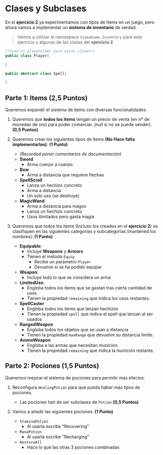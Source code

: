 # Clases y Subclases

En el **ejercicio 2** ya experimentamos con tipos de Items en un juego, pero ahora vamos a implementar un **sistema de inventario** de verdad.

> Vamos a utilizar el namespace `VideoGame.Inventory` para este ejercicio y algunas de las clases del **ejercicio 2**.

```cs
/*Usad un placeholder para estas clases*/
public class Player{

}

public abstract class Spell{
   
}
```


## Parte 1: Items (2,5 Puntos)

Queremos expandir el sistema de items con diversas funcionalidades: 

1. Queremos que **todos los items** tengan un precio de venta (en nº de monedas de oro) para poder comerciar. (null si no se puede vender). **(0,5 Puntos)** 
2. Queremos crear los siguientes tipos de items **(No Hace falta implementarlos)**: **(1 Punto)**
   - *(Recordad poner comentarios de documentación)*
   - **Sword**
     - Arma cuerpo a cuerpo
   - **Bow**
     - Arma a distancia que requiere flechas
   - **SpellScroll**
     - Lanza un hechizo concreto
     - Arma a distancia
     - Un solo uso (se destruye)
   - **MagicWand**
     - Arma a distancia para magos
     - Lanza un hechizo concreto
     - Usos ilimitados pero gasta magia

3. Queremos que todos los items (Incluso los creados en el **ejercicio 2**) se clasifiquen en las siguientes categorías y subcategorías (mantened los nombres): **(1 Punto)**
   - **Equipable**:
     - Incluye  **Weapons** y **Armors**
     - Tienen el método `Equip`
       - Recibe un parámetro `Player`
       - Devuelve si se ha podido equipar
   - **Weapon**:
     - Incluye todo lo que se considera un arma
   - **LimitedUse**:
     - Engloba todos los items que se gastan tras cierta cantidad de usos
     - Tienen la propiedad `remaining` que indica los usos restantes.
   - **SpellCaster**
     - Engloba todos los items que lanzan hechizos
     - Tienen la propiedad `spell` que indica el spell que lanzan al ser usados
   - **RangedWeapon**
     - Engloba todos los objetos que se usan a distancia
     - Tienen la propiedad `maxRange` que devuelve su distancia límite.
   - **AmmoWeapon**
     - Engloba a las armas que necesitan munición.
     - Tienen la propiedad `remaining` que indica la munición restante.



## Parte 2: Pociones (1,5 Puntos)

Queremos mejorar el sistema de pociones para permitir más efectos.

1. Reconfigura `HealingPotion` para que pueda haber más tipos de pociones.
   - Las pociones han de ser subclases de `Potion` **(0,5 Puntos)**

2. Vamos a añadir las siguientes pociones: **(1 Punto)**
   - `StaminaPotion`
     - Al usarla escribe "Recovering"
   - `ManaPotion`
     - Al usarla escribe "Recharging"
   - `RestoreAll`
     - Hace lo que las otras 3 pociones combinadas

